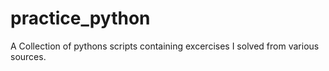 # practice_python

A Collection of pythons scripts containing excercises I solved from various sources.
